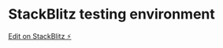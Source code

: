 # StackBlitz testing environment

[Edit on StackBlitz ⚡️](https://stackblitz.com/edit/web-platform-duyj2x)